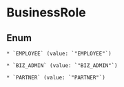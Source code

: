 
# BusinessRole

## Enum


    * `EMPLOYEE` (value: `"EMPLOYEE"`)

    * `BIZ_ADMIN` (value: `"BIZ_ADMIN"`)

    * `PARTNER` (value: `"PARTNER"`)




